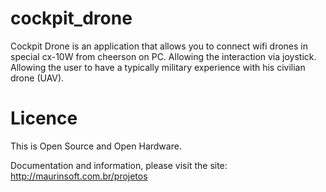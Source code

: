 # cockpit_drone
Cockpit Drone is an application that allows you to connect wifi drones
 in special cx-10W from cheerson on PC. Allowing the interaction via joystick. 
 Allowing the user to have a typically military experience with his civilian drone (UAV).
 
 Licence
 =======
 This is Open Source and Open Hardware.
 
 Documentation and information, please visit the site:
 http://maurinsoft.com.br/projetos
 
 
